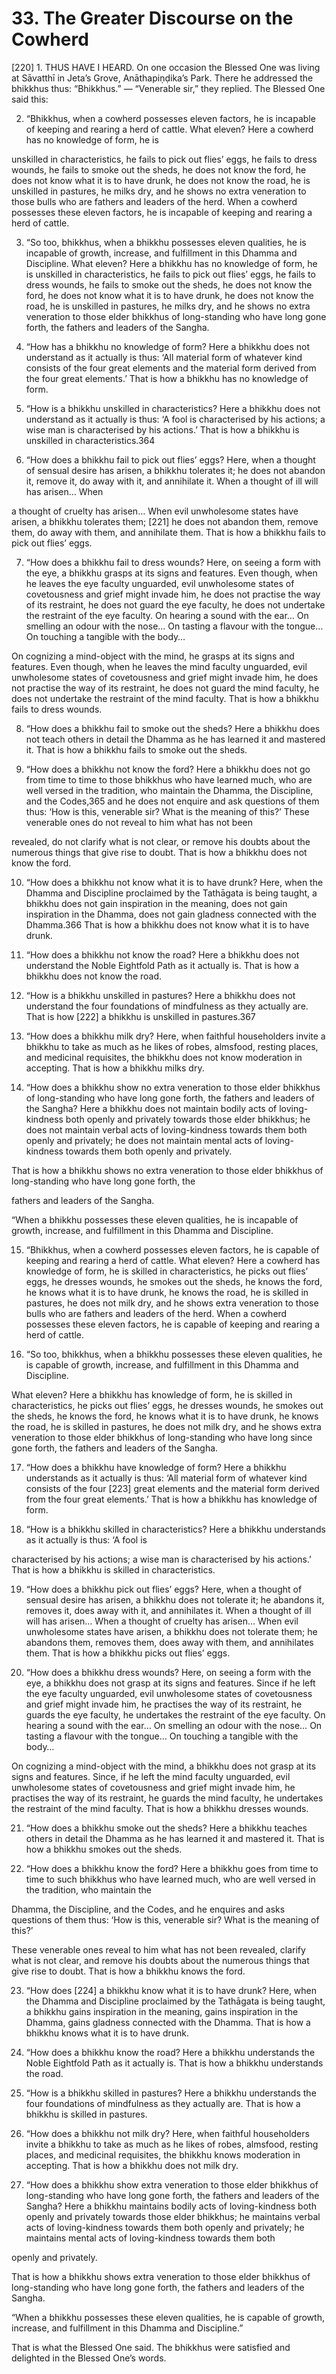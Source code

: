 # 33. The Greater Discourse on the Cowherd

[220] 1. THUS HAVE I HEARD. On one occasion
the Blessed One was living at Sāvatthī in Jeta’s Grove,
Anāthapiṇḍika’s Park. There he addressed the bhikkhus thus:
“Bhikkhus.” — “Venerable sir,” they replied. The Blessed One
said this:

2. “Bhikkhus, when a cowherd possesses eleven factors,
he is incapable of keeping and rearing a herd of cattle. What
eleven? Here a cowherd has no knowledge of form, he is


unskilled in characteristics, he fails to pick out flies’ eggs, he
fails to dress wounds, he fails to smoke out the sheds, he
does not know the ford, he does not know what it is to have
drunk, he does not know the road, he is unskilled in pastures,
he milks dry, and he shows no extra veneration to those bulls
who are fathers and leaders of the herd. When a cowherd
possesses these eleven factors, he is incapable of keeping
and rearing a herd of cattle.

3. “So too, bhikkhus, when a bhikkhu possesses eleven
qualities, he is incapable of growth, increase, and fulfillment
in this Dhamma and Discipline. What eleven? Here a bhikkhu
has no knowledge of form, he is unskilled in characteristics,
he fails to pick out flies’ eggs, he fails to dress wounds, he fails
to smoke out the sheds, he does not know the ford, he does
not know what it is to have drunk, he does not know the road,
he is unskilled in pastures, he milks dry, and he shows no
extra veneration to those elder bhikkhus of long-standing who
have long gone forth, the fathers and leaders of the Sangha.

4. “How has a bhikkhu no knowledge of form? Here a
bhikkhu does not understand as it actually is thus: ‘All material
form of whatever kind consists of the four great elements and
the material form derived from the four great elements.’ That
is how a bhikkhu has no knowledge of form.

5. “How is a bhikkhu unskilled in characteristics? Here
a bhikkhu does not understand as it actually is thus: ‘A fool
is characterised by his actions; a wise man is characterised
by his actions.’ That is how a bhikkhu is unskilled in
characteristics.364

6. “How does a bhikkhu fail to pick out flies’ eggs? Here,
when a thought of sensual desire has arisen, a bhikkhu
tolerates it; he does not abandon it, remove it, do away with it,
and annihilate it. When a thought of ill will has arisen… When


a thought of cruelty has arisen… When evil unwholesome
states have arisen, a bhikkhu tolerates them; [221] he does
not abandon them, remove them, do away with them, and
annihilate them. That is how a bhikkhu fails to pick out flies’
eggs.

7. “How does a bhikkhu fail to dress wounds? Here, on
seeing a form with the eye, a bhikkhu grasps at its signs
and features. Even though, when he leaves the eye faculty
unguarded, evil unwholesome states of covetousness and grief
might invade him, he does not practise the way of its restraint,
he does not guard the eye faculty, he does not undertake the
restraint of the eye faculty. On hearing a sound with the ear…
On smelling an odour with the nose… On tasting a flavour
with the tongue… On touching a tangible with the body…

On cognizing a mind-object with the mind, he grasps at
its signs and features. Even though, when he leaves the mind
faculty unguarded, evil unwholesome states of covetousness
and grief might invade him, he does not practise the way
of its restraint, he does not guard the mind faculty, he does
not undertake the restraint of the mind faculty. That is how a
bhikkhu fails to dress wounds.

8. “How does a bhikkhu fail to smoke out the sheds? Here
a bhikkhu does not teach others in detail the Dhamma as he
has learned it and mastered it. That is how a bhikkhu fails to
smoke out the sheds.

9. “How does a bhikkhu not know the ford? Here a
bhikkhu does not go from time to time to those bhikkhus who
have learned much, who are well versed in the tradition, who
maintain the Dhamma, the Discipline, and the Codes,365 and
he does not enquire and ask questions of them thus: ‘How
is this, venerable sir? What is the meaning of this?’ These
venerable ones do not reveal to him what has not been


revealed, do not clarify what is not clear, or remove his doubts
about the numerous things that give rise to doubt. That is how
a bhikkhu does not know the ford.

10. “How does a bhikkhu not know what it is to have drunk?
Here, when the Dhamma and Discipline proclaimed by the
Tathāgata is being taught, a bhikkhu does not gain inspiration
in the meaning, does not gain inspiration in the Dhamma,
does not gain gladness connected with the Dhamma.366 That
is how a bhikkhu does not know what it is to have drunk.

11. “How does a bhikkhu not know the road? Here a
bhikkhu does not understand the Noble Eightfold Path as it
actually is. That is how a bhikkhu does not know the road.

12. “How is a bhikkhu unskilled in pastures? Here a bhikkhu
does not understand the four foundations of mindfulness as
they actually are. That is how [222] a bhikkhu is unskilled in
pastures.367

13. “How does a bhikkhu milk dry? Here, when faithful
householders invite a bhikkhu to take as much as he likes of
robes, almsfood, resting places, and medicinal requisites, the
bhikkhu does not know moderation in accepting. That is how
a bhikkhu milks dry.

14. “How does a bhikkhu show no extra veneration to those
elder bhikkhus of long-standing who have long gone forth,
the fathers and leaders of the Sangha? Here a bhikkhu does
not maintain bodily acts of loving-kindness both openly and
privately towards those elder bhikkhus; he does not maintain
verbal acts of loving-kindness towards them both openly and
privately; he does not maintain mental acts of loving-kindness
towards them both openly and privately.

That is how a bhikkhu shows no extra veneration to those
elder bhikkhus of long-standing who have long gone forth, the


fathers and leaders of the Sangha.

“When a bhikkhu possesses these eleven qualities, he is
incapable of growth, increase, and fulfillment in this Dhamma
and Discipline.

15. “Bhikkhus, when a cowherd possesses eleven factors,
he is capable of keeping and rearing a herd of cattle. What
eleven? Here a cowherd has knowledge of form, he is skilled
in characteristics, he picks out flies’ eggs, he dresses wounds,
he smokes out the sheds, he knows the ford, he knows what it
is to have drunk, he knows the road, he is skilled in pastures,
he does not milk dry, and he shows extra veneration to those
bulls who are fathers and leaders of the herd. When a cowherd
possesses these eleven factors, he is capable of keeping and
rearing a herd of cattle.

16. “So too, bhikkhus, when a bhikkhu possesses these
eleven qualities, he is capable of growth, increase, and
fulfillment in this Dhamma and Discipline.

What eleven? Here a bhikkhu has knowledge of form,
he is skilled in characteristics, he picks out flies’ eggs, he
dresses wounds, he smokes out the sheds, he knows the
ford, he knows what it is to have drunk, he knows the road, he
is skilled in pastures, he does not milk dry, and he shows extra
veneration to those elder bhikkhus of long-standing who have
long since gone forth, the fathers and leaders of the Sangha.

17. “How does a bhikkhu have knowledge of form? Here
a bhikkhu understands as it actually is thus: ‘All material form
of whatever kind consists of the four [223] great elements and
the material form derived from the four great elements.’ That
is how a bhikkhu has knowledge of form.

18. “How is a bhikkhu skilled in characteristics? Here
a bhikkhu understands as it actually is thus: ‘A fool is


characterised by his actions; a wise man is characterised by
his actions.’ That is how a bhikkhu is skilled in characteristics.

19. “How does a bhikkhu pick out flies’ eggs? Here, when
a thought of sensual desire has arisen, a bhikkhu does not
tolerate it; he abandons it, removes it, does away with it, and
annihilates it. When a thought of ill will has arisen… When a
thought of cruelty has arisen… When evil unwholesome states
have arisen, a bhikkhu does not tolerate them; he abandons
them, removes them, does away with them, and annihilates
them. That is how a bhikkhu picks out flies’ eggs.

20. “How does a bhikkhu dress wounds? Here, on seeing
a form with the eye, a bhikkhu does not grasp at its signs
and features. Since if he left the eye faculty unguarded, evil
unwholesome states of covetousness and grief might invade
him, he practises the way of its restraint, he guards the eye
faculty, he undertakes the restraint of the eye faculty. On
hearing a sound with the ear… On smelling an odour with the
nose… On tasting a flavour with the tongue… On touching a
tangible with the body…

On cognizing a mind-object with the mind, a bhikkhu does
not grasp at its signs and features. Since, if he left the mind
faculty unguarded, evil unwholesome states of covetousness
and grief might invade him, he practises the way of its restraint,
he guards the mind faculty, he undertakes the restraint of the
mind faculty. That is how a bhikkhu dresses wounds.

21. “How does a bhikkhu smoke out the sheds? Here
a bhikkhu teaches others in detail the Dhamma as he has
learned it and mastered it. That is how a bhikkhu smokes out
the sheds.

22. “How does a bhikkhu know the ford? Here a bhikkhu
goes from time to time to such bhikkhus who have learned
much, who are well versed in the tradition, who maintain the


Dhamma, the Discipline, and the Codes, and he enquires and
asks questions of them thus: ‘How is this, venerable sir? What
is the meaning of this?’

These venerable ones reveal to him what has not been
revealed, clarify what is not clear, and remove his doubts
about the numerous things that give rise to doubt. That is how
a bhikkhu knows the ford.

23. “How does [224] a bhikkhu know what it is to have
drunk? Here, when the Dhamma and Discipline proclaimed by
the Tathāgata is being taught, a bhikkhu gains inspiration in
the meaning, gains inspiration in the Dhamma, gains gladness
connected with the Dhamma. That is how a bhikkhu knows
what it is to have drunk.

24. “How does a bhikkhu know the road? Here a bhikkhu
understands the Noble Eightfold Path as it actually is. That is
how a bhikkhu understands the road.

25. “How is a bhikkhu skilled in pastures? Here a bhikkhu
understands the four foundations of mindfulness as they
actually are. That is how a bhikkhu is skilled in pastures.

26. “How does a bhikkhu not milk dry? Here, when faithful
householders invite a bhikkhu to take as much as he likes
of robes, almsfood, resting places, and medicinal requisites,
the bhikkhu knows moderation in accepting. That is how a
bhikkhu does not milk dry.

27. “How does a bhikkhu show extra veneration to those
elder bhikkhus of long-standing who have long gone forth, the
fathers and leaders of the Sangha? Here a bhikkhu maintains
bodily acts of loving-kindness both openly and privately
towards those elder bhikkhus; he maintains verbal acts of
loving-kindness towards them both openly and privately; he
maintains mental acts of loving-kindness towards them both


openly and privately.

That is how a bhikkhu shows extra veneration to those
elder bhikkhus of long-standing who have long gone forth, the
fathers and leaders of the Sangha.

“When a bhikkhu possesses these eleven qualities, he is
capable of growth, increase, and fulfillment in this Dhamma
and Discipline.”

That is what the Blessed One said. The bhikkhus were
satisfied and delighted in the Blessed One’s words.
